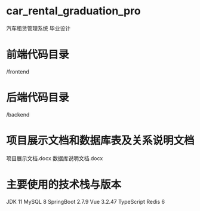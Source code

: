 # car_rental_graduation_pro
汽车租赁管理系统 毕业设计

# 前端代码目录
/frontend

# 后端代码目录
/backend

# 项目展示文档和数据库表及关系说明文档
项目展示文档.docx 数据库说明文档.docx

# 主要使用的技术栈与版本
JDK 11
MySQL 8
SpringBoot 2.7.9
Vue 3.2.47 TypeScript
Redis 6
